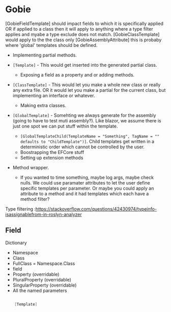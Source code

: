 # Gobie


[GobieFieldTemplate] should impact fields to which it is specifically applied OR if applied to a class then it will apply to anything where a type filter applies and myabe a type exclude does not match.
[GobieClassTemplate] would apply to the the class only
[GobieAssemblyAttribute] this is probaby where 'global' templates should be defined.


* Implementing partial methods.


* `[Template]` - This would get inserted into the generated partial class.
  * Exposing a field as a property and or adding methods.
* `[ClassTemplate]` - This would let you make a whole new class or really any extra file. OR it would let you make a partial for the current class, but implementing an interface or whatever.
  * Making extra classes.
* `[GlobalTemplate]` - Somehting we always generate for the assembly (going to have to test muti assembly?). Like blazor, we assume there is just one spot we can put stuff within the template.
  * `[GlobalTemplateChild(TemplateName = "Something", TagName = "" defaults to "ChildTemplate")]`. Child templates get written in a deterministic order which cannot be controlled by the user.
  * Boostrapping the EFCore stuff
  * Setting up extension methods
* Method wrapper. 
  * If you wanted to time something, maybe log args, maybe check nulls. We could use paramater attributes to let the user define specific templates per parameter. Or maybe you could apply an attribute to a method and it had templates which each have a method filter? 

Type filtering :https://stackoverflow.com/questions/42430974/typeinfo-isassignablefrom-in-roslyn-analyzer

## Field

Dictionary
* Namespace
* Class
* FullClass = Namespace.Class
* field
* Property (overridable)
* PluralProperty (overridable)
* SingularProperty (overridable)
* All the named parameters




``` csharp

    [Template]
```